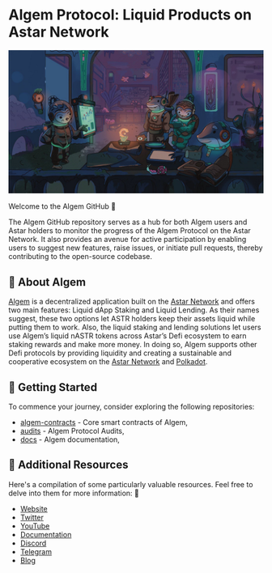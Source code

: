 # Algem Protocol: Liquid Products on Astar Network

![algem meeting](/assets/algem-meeting.jpg)

Welcome to the Algem GitHub 🔨

The Algem GitHub repository serves as a hub for both Algem users and Astar holders to monitor the progress of the Algem Protocol on the Astar Network. It also provides an avenue for active participation by enabling users to suggest new features, raise issues, or initiate pull requests, thereby contributing to the open-source codebase.

## 🌊 About Algem

[Algem](https://www.algem.io/) is a decentralized application built on the [Astar Network](https://astar.network/) and offers two main features: Liquid dApp Staking and Liquid Lending. As their names suggest, these two options let ASTR holders keep their assets liquid while putting them to work. Also, the liquid staking and lending solutions let users use Algem’s liquid nASTR tokens across Astar’s Defi ecosystem to earn staking rewards and make more money. 
In doing so, Algem supports other Defi protocols by providing liquidity and creating a sustainable and cooperative ecosystem on the [Astar Network](https://astar.network/) and [Polkadot](https://www.polkadot.network/).

## 🚀 Getting Started

To commence your journey, consider exploring the following repositories:

- [algem-contracts](https://github.com/AlgemDeFi/algem-contracts) - Core smart contracts of Algem,
- [audits](https://github.com/AlgemDeFi/audits) - Algem Protocol Audits,
- [docs](https://github.com/AlgemDeFi/docs) - Algem documentation,

## 🔗 Additional Resources

Here's a compilation of some particularly valuable resources. Feel free to delve into them for more information: 📜

- [Website](https://www.algem.io/)
- [Twitter](https://twitter.com/Algem_io)
- [YouTube](https://www.youtube.com/channel/UCG6mi_mL8EL6BKVn-RYXJ2w)
- [Documentation](https://docs.algem.io/)
- [Discord](https://discord.com/invite/Y7fQNdevV2)
- [Telegram](https://t.me/Algem_io)
- [Blog](https://blog.algem.io/)
